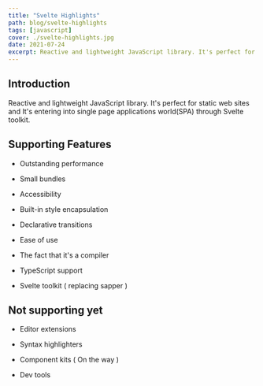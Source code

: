 ```yaml
---
title: "Svelte Highlights"
path: blog/svelte-highlights
tags: [javascript]
cover: ./svelte-highlights.jpg
date: 2021-07-24
excerpt: Reactive and lightweight JavaScript library. It's perfect for static web sites and It's entering into single page applications world(SPA) through Svelte toolkit.
---
```


## Introduction

Reactive and lightweight JavaScript library. It's perfect for static web sites and It's entering into single page applications world(SPA) through Svelte toolkit.

## Supporting Features

- Outstanding performance

- Small bundles

- Accessibility

- Built-in style encapsulation

- Declarative transitions

- Ease of use

- The fact that it's a compiler

- TypeScript support

- Svelte toolkit ( replacing sapper )

## Not supporting yet

- Editor extensions

- Syntax highlighters

- Component kits ( On the way )

- Dev tools
